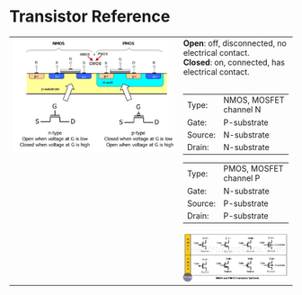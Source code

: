 # Transistor Reference

<table width='100%'>
<tr>
<td valign='top'>
    <img src='./images/nmos-pmos.png' width='100%'>
</td>
<td valign='top' width='40%'>
    <b>Open</b>: off, disconnected, no electrical contact.<br>
    <b>Closed</b>: on, connected, has electrical contact.<br><br>
    <table>
    <tr>
        <td>Type:</td><td>NMOS, MOSFET channel N</td>
    </tr>
    <tr>
        <td>Gate:</td><td>P-substrate</td>
    </tr>
    <tr>
        <td>Source:</td><td>N-substrate</td>
    </tr>
    <tr>
        <td>Drain:</td><td>N-substrate</td>
    </tr>
    </table>
    <table>
    <tr>
        <td>Type:</td><td>PMOS, MOSFET channel P</td>
    </tr>
    <tr>
        <td>Gate:</td><td>N-substrate</td>
    </tr>
    <tr>
        <td>Source:</td><td>P-substrate</td>
    </tr>
    <tr>
        <td>Drain:</td><td>P-substrate</td>
    </tr>
    </table>
    <img src='./images/symbols-nmos-pmos-transistor.png' width='100%'>
</td>
</tr>
</table>





